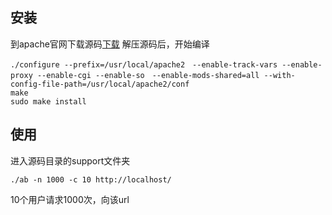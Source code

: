 ## 安装

到apache官网下载源码[下载](http://httpd.apache.org/download.cgi)
解压源码后，开始编译

    ./configure --prefix=/usr/local/apache2　--enable-track-vars --enable-proxy --enable-cgi --enable-so　--enable-mods-shared=all --with-config-file-path=/usr/local/apache2/conf
    make
    sudo make install
    
## 使用

进入源码目录的support文件夹

    ./ab -n 1000 -c 10 http://localhost/
    
10个用户请求1000次，向该url

